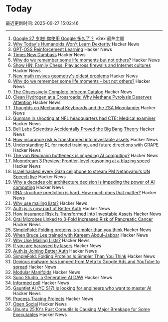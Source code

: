 # Today

最近更新时间: 2025-09-27 15:02:46

--- 
1. [Google 27 岁啦! 你使用 Google 多久了？](https://www.v2ex.com/t/1162149) v2ex 最热主题
2. [Why Today's Humanoids Won't Learn Dexterity](https://rodneybrooks.com/why-todays-humanoids-wont-learn-dexterity/) Hacker News
3. [GPT-OSS Reinforcement Learning](https://docs.unsloth.ai/new/gpt-oss-reinforcement-learning) Hacker News
4. [Times New Dumbass](https://timesnewdumbass.co/) Hacker News
5. [Why do we remember some life moments but not others?](https://www.bu.edu/articles/2025/why-do-we-remember-some-moments-but-not-others/) Hacker News
6. [Show HN: Family Chess: Play across firewalls and Internet cultures](https://github.com/kelvinq/family-chess) Hacker News
7. [New math revives geometry's oldest problems](https://www.quantamagazine.org/new-math-revives-geometrys-oldest-problems-20250926/) Hacker News
8. [Why do we remember some life moments - but not others?](https://www.bu.edu/articles/2025/why-do-we-remember-some-moments-but-not-others/) Hacker News
9. [The Obsessively Complete Infocom Catalog](https://eblong.com/infocom/) Hacker News
10. [Clean Hydrogen at a Crossroads: Why Methane Pyrolysis Deserves Attention](https://www.c2es.org/2025/09/clean-hydrogen-at-a-crossroads-why-methane-pyrolysis-deserves-attention/) Hacker News
11. [Thoughts on Mechanical Keyboards and the ZSA Moonlander](https://www.masteringemacs.org/article/thoughts-on-mechanical-keyboards-zsa-moonlander) Hacker News
12. [Gunman in shooting at NFL headquarters had CTE: Medical examiner](https://abcnews.go.com/US/shane-tamura-gunman-shooting-nfl-headquarters-cte-medical/story?id=125972038) Hacker News
13. [Bell Labs Scientists Accidentally Proved the Big Bang Theory](https://spectrum.ieee.org/big-bang-theory-discovery) Hacker News
14. [How insurance risk is transformed into investable assets](https://riskvest.io/riskvest-insights/transforming-insurance-risk) Hacker News
15. [Understanding RL for model training, and future directions with GRAPE](https://arxiv.org/abs/2509.04501) Hacker News
16. [The von Neumann bottleneck is impeding AI computing?](https://research.ibm.com/blog/why-von-neumann-architecture-is-impeding-the-power-of-ai-computing) Hacker News
17. [Moondream 3 Preview: Frontier-level reasoning at a blazing speed](https://moondream.ai/blog/moondream-3-preview) Hacker News
18. [Israel hacked every Gaza cellphone to stream PM Netanyahu's UN Speech live](https://twitter.com/israelipm/status/1971570108322480350) Hacker News
19. [Why a decades old architecture decision is impeding the power of AI computing](https://research.ibm.com/blog/why-von-neumann-architecture-is-impeding-the-power-of-ai-computing) Hacker News
20. [RNA structure prediction is hard. How much does that matter?](https://www.owlposting.com/p/rna-structure-prediction-is-hard) Hacker News
21. [Why use mailing lists?](https://mailarchive.ietf.org/arch/msg/ietf/q6A_anL1u-Y9iXe-vboiOYamsl0/) Hacker News
22. [Auth.js is now part of Better Auth](https://www.better-auth.com/blog/authjs-joins-better-auth) Hacker News
23. [How Insurance Risk Is Transformed into Investable Assets](https://riskvest.io/riskvest-insights/transforming-insurance-risk) Hacker News
24. [Oral Microbes Linked to 3-Fold Increased Risk of Pancreatic Cancer](https://nyulangone.org/news/oral-microbes-linked-increased-risk-pancreatic-cancer) Hacker News
25. [SimpleFold: Folding proteins is simpler than you think](https://github.com/apple/ml-simplefold) Hacker News
26. [When Bruce Lee trained with Kareem Abdul-Jabbar](https://lithub.com/when-bruce-lee-trained-with-kareem-abdul-jabbar/) Hacker News
27. [Why Use Mailing Lists?](https://mailarchive.ietf.org/arch/msg/ietf/q6A_anL1u-Y9iXe-vboiOYamsl0/) Hacker News
28. [If you are harassed by lasers](https://www.laserpointersafety.com/harassment.html) Hacker News
29. [Auth.js Joining Better Auth](https://www.better-auth.com/blog/authjs-joins-better-auth) Hacker News
30. [SimpleFold: Folding Proteins Is Simpler Than You Think](https://github.com/apple/ml-simplefold) Hacker News
31. [Devious malware has jumped from Meta to Google Ads and YouTube to spread](https://www.techradar.com/pro/security/this-devious-malware-has-jumped-from-meta-over-to-google-ads-and-youtube-to-spread-heres-how-to-stay-safe) Hacker News
32. [Modular Manifolds](https://thinkingmachines.ai/blog/modular-manifolds/) Hacker News
33. [Suno Studio, a Generative AI DAW](https://suno.com/studio-welcome) Hacker News
34. [Informed poll](https://pigweed.dev/pw_async2/informed_poll.html) Hacker News
35. [Gauntlet AI (YC S17) is looking for engineers who want to master AI](https://apply.gauntletai.com/) Hacker News
36. [Process Tracing Projects](https://github.com/oils-for-unix/oils/wiki/Process-Tracing-Projects) Hacker News
37. [Open Social](https://overreacted.io/open-social/) Hacker News
38. [Ubuntu 25.10's Rust Coreutils Is Causing Major Breakage for Some Executables](https://www.phoronix.com/news/Ubuntu-25.10-Coreutils-Makeself) Hacker News
